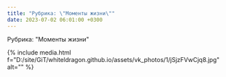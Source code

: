 ```yaml
---
title: "Рубрика: \"Моменты жизни\""
date: 2023-07-02 06:01:00 +0300
---
```


Рубрика: "Моменты жизни"

{% include media.html f="D:/site/GiT/whiteldragon.github.io/assets/vk_photos/1/jSjzFVwCjq8.jpg" alt="" %}
